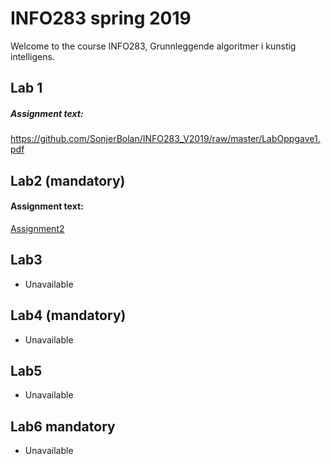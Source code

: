 # INFO283 spring 2019
Welcome to the course INFO283, Grunnleggende algoritmer i kunstig intelligens.


## Lab 1
##### Assignment text:
https://github.com/SonjerBolan/INFO283_V2019/raw/master/LabOppgave1.pdf

## Lab2 (mandatory)
#### Assignment text:
[Assignment2](https://www.youtube.com/watch?v=dQw4w9WgXcQ)

## Lab3
 - Unavailable
 
## Lab4 (mandatory)
 - Unavailable
 
## Lab5
 - Unavailable
 
## Lab6 mandatory
 - Unavailable
